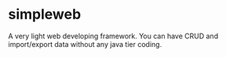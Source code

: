 # simpleweb
A very light web developing framework. 
You can have CRUD and import/export data without any java tier coding.

